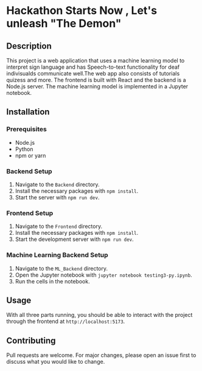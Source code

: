 # Hackathon Starts Now , Let's unleash "The Demon"

## Description

This project is a web application that uses a machine learning model to interpret sign language and has Speech-to-text functionality for deaf indivisualds communicate well.The web app also consists of tutorials quizess and more. The frontend is built with React and the backend is a Node.js server. The machine learning model is implemented in a Jupyter notebook.

## Installation

### Prerequisites

- Node.js
- Python
- npm or yarn

### Backend Setup

1. Navigate to the `Backend` directory.
2. Install the necessary packages with `npm install`.
3. Start the server with `npm run dev`.

### Frontend Setup

1. Navigate to the `Frontend` directory.
2. Install the necessary packages with `npm install`.
3. Start the development server with `npm run dev`.

### Machine Learning Backend Setup

1. Navigate to the `ML_Backend` directory.
2. Open the Jupyter notebook with `jupyter notebook testing3-py.ipynb`.
3. Run the cells in the notebook.

## Usage

With all three parts running, you should be able to interact with the project through the frontend at `http://localhost:5173`.

## Contributing

Pull requests are welcome. For major changes, please open an issue first to discuss what you would like to change.
